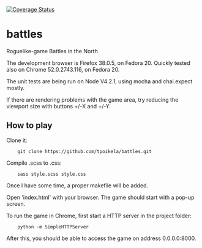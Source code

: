 [![Coverage Status](https://coveralls.io/repos/tpoikela/battles/badge.svg?branch=master)](https://coveralls.io/r/tpoikela/battles?branch=master)

# battles
Roguelike-game Battles in the North

The development browser is Firefox 38.0.5, on Fedora 20.
Quickly tested also on Chrome 52.0.2743.116, on Fedora 20.

The unit tests are being run on Node V4.2.1, using mocha and chai.expect mostly.

If there are rendering problems with the game area, try reducing the viewport
size with buttons +/-X and +/-Y.

## How to play

Clone it:
```code
    git clone https://github.com/tpoikela/battles.git
```

Compile .scss to .css:
```code
    sass style.scss style.css
```

Once I have some time, a proper makefile will be added.

Open 'index.html' with your browser. The game should start with a pop-up screen.

To run the game in Chrome, first start a HTTP server in the project folder:

```code
    python -m SimpleHTTPServer
```

After this, you should be able to access the game on address 0.0.0.0:8000.

